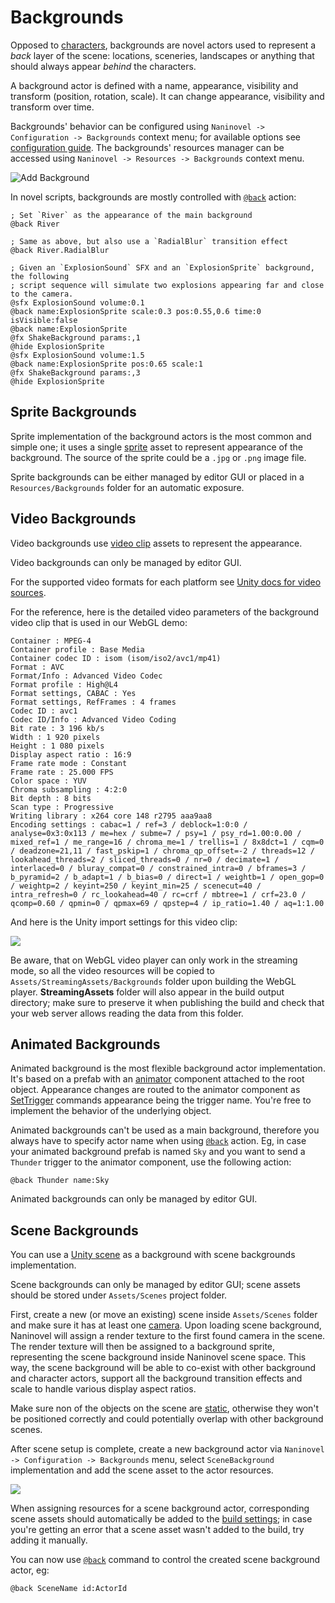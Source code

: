 # Backgrounds 

Opposed to [characters](/guide/characters.md), backgrounds are novel actors used to represent a *back* layer of the scene: locations, sceneries, landscapes or anything that should always appear *behind* the characters. 

A background actor is defined with a name, appearance, visibility and transform (position, rotation, scale). It can change appearance, visibility and transform over time.

Backgrounds' behavior can be configured using `Naninovel -> Configuration -> Backgrounds` context menu; for available options see [configuration guide](/guide/configuration.md#backgrounds). The backgrounds' resources manager can be accessed using `Naninovel -> Resources -> Backgrounds` context menu.

![Add Background](https://i.gyazo.com/24f880963dba2183df5d63c49acfd9ca.png)

In novel scripts, backgrounds are mostly controlled with [`@back`](/api/#back) action:

```
; Set `River` as the appearance of the main background
@back River

; Same as above, but also use a `RadialBlur` transition effect
@back River.RadialBlur

; Given an `ExplosionSound` SFX and an `ExplosionSprite` background, the following
; script sequence will simulate two explosions appearing far and close to the camera.
@sfx ExplosionSound volume:0.1
@back name:ExplosionSprite scale:0.3 pos:0.55,0.6 time:0 isVisible:false
@back name:ExplosionSprite
@fx ShakeBackground params:,1
@hide ExplosionSprite
@sfx ExplosionSound volume:1.5
@back name:ExplosionSprite pos:0.65 scale:1
@fx ShakeBackground params:,3
@hide ExplosionSprite
```


## Sprite Backgrounds

Sprite implementation of the background actors is the most common and simple one; it uses a single [sprite](https://docs.unity3d.com/Manual/Sprites) asset to represent appearance of the background. The source of the sprite could be a `.jpg` or `.png` image file. 

Sprite backgrounds can be either managed by editor GUI or placed in a `Resources/Backgrounds` folder for an automatic exposure. 


## Video Backgrounds

Video backgrounds use [video clip](https://docs.unity3d.com/Manual/class-VideoClip) assets to represent the appearance. 

Video backgrounds can only be managed by editor GUI.

For the supported video formats for each platform see [Unity docs for video sources](https://docs.unity3d.com/Manual/VideoSources-FileCompatibility.html).

For the reference, here is the detailed video parameters of the background video clip that is used in our WebGL demo:

~~~
Container : MPEG-4
Container profile : Base Media
Container codec ID : isom (isom/iso2/avc1/mp41)
Format : AVC
Format/Info : Advanced Video Codec
Format profile : High@L4
Format settings, CABAC : Yes
Format settings, RefFrames : 4 frames
Codec ID : avc1
Codec ID/Info : Advanced Video Coding
Bit rate : 3 196 kb/s
Width : 1 920 pixels
Height : 1 080 pixels
Display aspect ratio : 16:9
Frame rate mode : Constant
Frame rate : 25.000 FPS
Color space : YUV
Chroma subsampling : 4:2:0
Bit depth : 8 bits
Scan type : Progressive
Writing library : x264 core 148 r2795 aaa9aa8
Encoding settings : cabac=1 / ref=3 / deblock=1:0:0 / analyse=0x3:0x113 / me=hex / subme=7 / psy=1 / psy_rd=1.00:0.00 / mixed_ref=1 / me_range=16 / chroma_me=1 / trellis=1 / 8x8dct=1 / cqm=0 / deadzone=21,11 / fast_pskip=1 / chroma_qp_offset=-2 / threads=12 / lookahead_threads=2 / sliced_threads=0 / nr=0 / decimate=1 / interlaced=0 / bluray_compat=0 / constrained_intra=0 / bframes=3 / b_pyramid=2 / b_adapt=1 / b_bias=0 / direct=1 / weightb=1 / open_gop=0 / weightp=2 / keyint=250 / keyint_min=25 / scenecut=40 / intra_refresh=0 / rc_lookahead=40 / rc=crf / mbtree=1 / crf=23.0 / qcomp=0.60 / qpmin=0 / qpmax=69 / qpstep=4 / ip_ratio=1.40 / aq=1:1.00
~~~

And here is the Unity import settings for this video clip:

![](https://i.gyazo.com/9e6a9cc0bd79bca2c0e8e35666fbdc7f.png)

Be aware, that on WebGL video player can only work in the streaming mode, so all the video resources will be copied to `Assets/StreamingAssets/Backgrounds` folder upon building the WebGL player. **StreamingAssets** folder will also appear in the build output directory; make sure to preserve it when publishing the build and check that your web server allows reading the data from this folder.

## Animated Backgrounds

Animated background is the most flexible background actor implementation. It's based on a prefab with an [animator]( https://docs.unity3d.com/ScriptReference/Animator) component attached to the root object. Appearance changes are routed to the animator component as [SetTrigger]( https://docs.unity3d.com/ScriptReference/Animator.SetTrigger.html) commands appearance being the trigger name. You're free to implement the behavior of the underlying object. 

Animated backgrounds can't be used as a main background, therefore you always have to specify actor name when using [`@back`](/api/#back) action. Eg, in case your animated background prefab is named `Sky` and you want to send a `Thunder` trigger to the animator component, use the following action:

```                                                                                                                                        
@back Thunder name:Sky
```

Animated backgrounds can only be managed by editor GUI.


## Scene Backgrounds

You can use a [Unity scene](https://docs.unity3d.com/Manual/CreatingScenes) as a background with scene backgrounds implementation. 

Scene backgrounds can only be managed by editor GUI; scene assets should be stored under `Assets/Scenes` project folder.

First, create a new (or move an existing) scene inside `Assets/Scenes` folder and make sure it has at least one [camera](https://docs.unity3d.com/ScriptReference/Camera.html). Upon loading scene background, Naninovel will assign a render texture to the first found camera in the scene. The render texture will then be assigned to a background sprite, representing the scene background inside Naninovel scene space. This way, the scene background will be able to co-exist with other background and character actors, support all the background transition effects and scale to handle various display aspect ratios. 

Make sure non of the objects on the scene are [static](https://docs.unity3d.com/Manual/StaticObjects.html), otherwise they won't be positioned correctly and could potentially overlap with other background scenes.

After scene setup is complete, create a new background actor via `Naninovel -> Configuration -> Backgrounds` menu, select `SceneBackground` implementation and add the scene asset to the actor resources.

![](https://i.gyazo.com/d69159ab4d93793022018fa8d244f1aa.png)

When assigning resources for a scene background actor, corresponding scene assets should automatically be added to the [build settings](https://docs.unity3d.com/Manual/BuildSettings.html); in case you're getting an error that a scene asset wasn't added to the build, try adding it manually.

You can now use [`@back`](/api/#back) command to control the created scene background actor, eg:

```
@back SceneName id:ActorId
```
